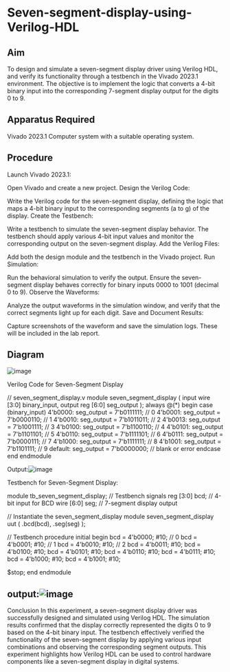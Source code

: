 # Seven-segment-display-using-Verilog-HDL

## Aim
To design and simulate a seven-segment display driver using Verilog HDL, and verify its functionality through a testbench in the Vivado 2023.1 environment. The objective is to implement the logic that converts a 4-bit binary input into the corresponding 7-segment display output for the digits 0 to 9.

## Apparatus Required
Vivado 2023.1
Computer system with a suitable operating system.

## Procedure

Launch Vivado 2023.1:

Open Vivado and create a new project.
Design the Verilog Code:

Write the Verilog code for the seven-segment display, defining the logic that maps a 4-bit binary input to the corresponding segments (a to g) of the display.
Create the Testbench:

Write a testbench to simulate the seven-segment display behavior. The testbench should apply various 4-bit input values and monitor the corresponding output on the seven-segment display.
Add the Verilog Files:

Add both the design module and the testbench in the Vivado project.
Run Simulation:

Run the behavioral simulation to verify the output. Ensure the seven-segment display behaves correctly for binary inputs 0000 to 1001 (decimal 0 to 9).
Observe the Waveforms:

Analyze the output waveforms in the simulation window, and verify that the correct segments light up for each digit.
Save and Document Results:

Capture screenshots of the waveform and save the simulation logs. These will be included in the lab report.

## Diagram
![image](https://github.com/user-attachments/assets/d7ecb419-906e-4e3b-9b82-f86ced4f364a)


Verilog Code for Seven-Segment Display

// seven_segment_display.v
module seven_segment_display (
    input wire [3:0] binary_input,
    output reg [6:0] seg_output
);
    always @(*) begin
        case (binary_input)
            4'b0000: seg_output = 7'b0111111; // 0
            4'b0001: seg_output = 7'b0000110; // 1
            4'b0010: seg_output = 7'b1011011; // 2
            4'b0013: seg_output = 7'b1001111; // 3
            4'b0100: seg_output = 7'b1100110; // 4
            4'b0101: seg_output = 7'b1101101; // 5
            4'b0110: seg_output = 7'b1111101; // 6
            4'b0111: seg_output = 7'b0000111; // 7
            4'b1000: seg_output = 7'b1111111; // 8
            4'b1001: seg_output = 7'b1101111; // 9
            default: seg_output = 7'b0000000; // blank or error
        endcase
    end
endmodule

Output:![image](https://github.com/user-attachments/assets/212d1b27-67b1-48f8-9a83-dd05fd8e706e)

 

Testbench for Seven-Segment Display:

module tb_seven_segment_display;
    // Testbench signals
    reg [3:0] bcd;         // 4-bit input for BCD
    wire [6:0] seg;        // 7-segment display output

// Instantiate the seven_segment_display module
    seven_segment_display uut (
        .bcd(bcd),
        .seg(seg)
    );

// Testbench procedure
    initial begin
        bcd = 4'b0000; #10; // 0
        bcd = 4'b0001; #10; // 1
        bcd = 4'b0010; #10; // 2
        bcd = 4'b0011; #10;
        bcd = 4'b0100; #10;
        bcd = 4'b0101; #10;
        bcd = 4'b0110; #10;
        bcd = 4'b0111; #10;
        bcd = 4'b1000; #10;
        bcd = 4'b1001; #10;
        
  $stop;
end
endmodule
## output:![image](https://github.com/user-attachments/assets/58b87e99-3e29-41a1-9e45-ef0b247a5c5b)



Conclusion
In this experiment, a seven-segment display driver was successfully designed and simulated using Verilog HDL. The simulation results confirmed that the display correctly represented the digits 0 to 9 based on the 4-bit binary input. The testbench effectively verified the functionality of the seven-segment display by applying various input combinations and observing the corresponding segment outputs. This experiment highlights how Verilog HDL can be used to control hardware components like a seven-segment display in digital systems.
